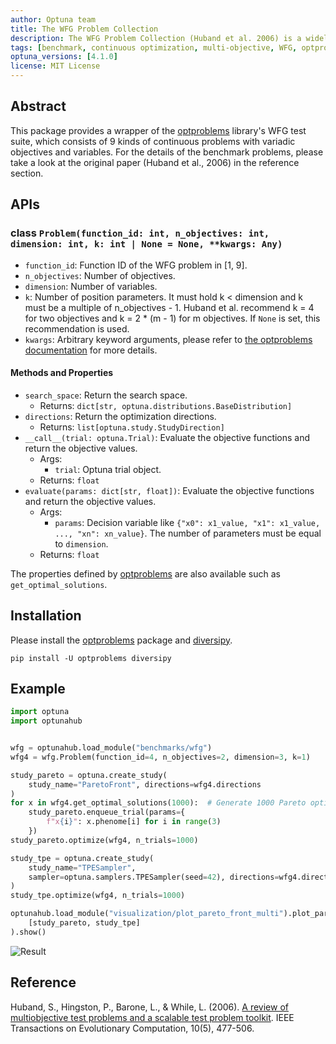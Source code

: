 ```yaml
---
author: Optuna team
title: The WFG Problem Collection
description: The WFG Problem Collection (Huband et al. 2006) is a widely-used benchmark suite for multi-objective optimization. This package is a wrapper of the optproblems library.
tags: [benchmark, continuous optimization, multi-objective, WFG, optproblems]
optuna_versions: [4.1.0]
license: MIT License
---
```


## Abstract

This package provides a wrapper of the [optproblems](https://www.simonwessing.de/optproblems/doc/index.html) library's WFG test suite, which consists of 9 kinds of continuous problems with variadic objectives and variables. For the details of the benchmark problems, please take a look at the original paper (Huband et al., 2006) in the reference section.

## APIs

### class `Problem(function_id: int, n_objectives: int, dimension: int, k: int | None = None, **kwargs: Any)`

- `function_id`: Function ID of the WFG problem in \[1, 9\].
- `n_objectives`: Number of objectives.
- `dimension`: Number of variables.
- `k`: Number of position parameters. It must hold k \< dimension and k must be a multiple of n_objectives - 1. Huband et al. recommend k = 4 for two objectives and k = 2 * (m - 1) for m objectives. If `None` is set, this recommendation is used.
- `kwargs`: Arbitrary keyword arguments, please refer to [the optproblems documentation](https://www.simonwessing.de/optproblems/doc/wfg.html) for more details.

#### Methods and Properties

- `search_space`: Return the search space.
  - Returns: `dict[str, optuna.distributions.BaseDistribution]`
- `directions`: Return the optimization directions.
  - Returns: `list[optuna.study.StudyDirection]`
- `__call__(trial: optuna.Trial)`: Evaluate the objective functions and return the objective values.
  - Args:
    - `trial`: Optuna trial object.
  - Returns: `float`
- `evaluate(params: dict[str, float])`: Evaluate the objective functions and return the objective values.
  - Args:
    - `params`: Decision variable like `{"x0": x1_value, "x1": x1_value, ..., "xn": xn_value}`. The number of parameters must be equal to `dimension`.
  - Returns: `float`

The properties defined by [optproblems](https://www.simonwessing.de/optproblems/doc/wfg.html) are also available such as `get_optimal_solutions`.

## Installation

Please install the [optproblems](https://pypi.org/project/optproblems/) package and [diversipy](https://pypi.org/project/diversipy/).

```shell
pip install -U optproblems diversipy
```

## Example

```python
import optuna
import optunahub


wfg = optunahub.load_module("benchmarks/wfg")
wfg4 = wfg.Problem(function_id=4, n_objectives=2, dimension=3, k=1)

study_pareto = optuna.create_study(
    study_name="ParetoFront", directions=wfg4.directions
)
for x in wfg4.get_optimal_solutions(1000):  # Generate 1000 Pareto optimal solutions
    study_pareto.enqueue_trial(params={
        f"x{i}": x.phenome[i] for i in range(3)
    })
study_pareto.optimize(wfg4, n_trials=1000)

study_tpe = optuna.create_study(
    study_name="TPESampler",
    sampler=optuna.samplers.TPESampler(seed=42), directions=wfg4.directions
)
study_tpe.optimize(wfg4, n_trials=1000)

optunahub.load_module("visualization/plot_pareto_front_multi").plot_pareto_front(
    [study_pareto, study_tpe]
).show()
```

![Result](images/wfg4.png)

## Reference

Huband, S., Hingston, P., Barone, L., & While, L. (2006). [A review of multiobjective test problems and a scalable test problem toolkit](https://doi.org/10.1109/TEVC.2005.861417). IEEE Transactions on Evolutionary Computation, 10(5), 477-506.
